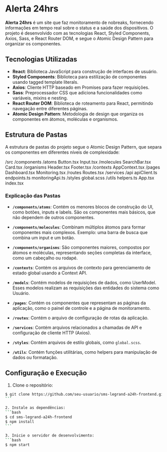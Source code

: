 # Alerta 24hrs

**Alerta 24hrs** é um site que faz monitoramento de nobreaks, fornecendo informações em tempo real sobre o status e a saúde dos dispositivos. O projeto é desenvolvido com as tecnologias React, Styled Components, Axios, Sass, e React Router DOM, e segue o Atomic Design Pattern para organizar os componentes.

## Tecnologias Utilizadas

- **React**: Biblioteca JavaScript para construção de interfaces de usuário.
- **Styled Components**: Biblioteca para estilização de componentes usando tagged template literals.
- **Axios**: Cliente HTTP baseado em Promises para fazer requisições.
- **Sass**: Preprocessador CSS que adiciona funcionalidades como variáveis, mixins e nesting.
- **React Router DOM**: Biblioteca de roteamento para React, permitindo navegação entre diferentes páginas.
- **Atomic Design Pattern**: Metodologia de design que organiza os componentes em átomos, moléculas e organismos.

## Estrutura de Pastas

A estrutura de pastas do projeto segue o Atomic Design Pattern, que separa os componentes em diferentes níveis de complexidade:

/src
/components
/atoms
Button.tsx
Input.tsx
/molecules
SearchBar.tsx
Card.tsx
/organisms
Header.tsx
Footer.tsx
/contexts
AppContext.tsx
/pages
Dashboard.tsx
Monitoring.tsx
/routes
Routes.tsx
/services
/api
apiClient.ts
endpoints.ts
monitoringApi.ts
/styles
global.scss
/utils
helpers.ts
App.tsx
index.tsx

### Explicação das Pastas

- **`/components/atoms`**: Contém os menores blocos de construção do UI, como botões, inputs e labels. São os componentes mais básicos, que não dependem de outros componentes.
- **`/components/molecules`**: Combinam múltiplos átomos para formar componentes mais complexos. Exemplo: uma barra de busca que combina um input e um botão.

- **`/components/organisms`**: São componentes maiores, compostos por átomos e moléculas, representando seções completas da interface, como um cabeçalho ou rodapé.

- **`/contexts`**: Contém os arquivos de contexto para gerenciamento de estado global usando a Context API.

- **`/models`**: Contém modelos de requisições de dados, como UserModel. Esses modelos realizam as requisições das entidades do sistema como Usuário.

- **`/pages`**: Contém os componentes que representam as páginas da aplicação, como o painel de controle e a página de monitoramento.

- **`/routes`**: Contém o arquivo de configuração de rotas da aplicação.

- **`/services`**: Contém arquivos relacionados a chamadas de API e configuração de cliente HTTP (Axios).

- **`/styles`**: Contém arquivos de estilo globais, como `global.scss`.

- **`/utils`**: Contém funções utilitárias, como helpers para manipulação de dados ou formatação.

## Configuração e Execução

1. Clone o repositório:

````bash
$ git clone https://github.com/seu-usuario/sms-legrand-a24h-frontend.git
```

2. Instale as dependências:
```bash
$ cd sms-legrand-a24h-frontend
$ npm install
```

3. Inicie o servidor de desenvolvimento:
```bash
$ npm start
````
